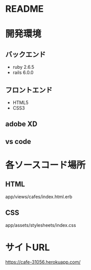 # README

# 開発環境
## バックエンド
- ruby 2.6.5 
- rails 6.0.0
## フロントエンド
- HTML5
- CSS3
## adobe XD
## vs code

# 各ソースコード場所
## HTML
app/views/cafes/index.html.erb
## CSS
app/assets/stylesheets/index.css
# サイトURL
https://cafe-31056.herokuapp.com/
